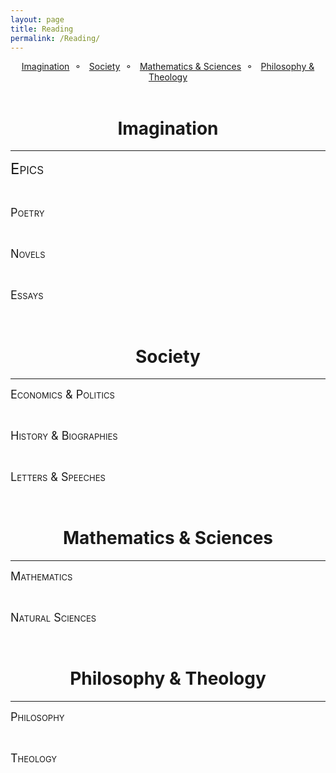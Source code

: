 ```yaml
---
layout: page
title: Reading
permalink: /Reading/
---
```



<style>
div {
    text-align: justify;
    text-justify: inter-word;
}
</style>

<center><large><a href="#imagination">Imagination</a>&nbsp;&nbsp;&#9900;&nbsp;&nbsp;
<a href="#society">Society</a>&nbsp;&nbsp;&#9900;&nbsp;&nbsp;
<a href="#math">Mathematics & Sciences</a>&nbsp;&nbsp;&#9900;&nbsp;&nbsp;
<a href="#philosophy">Philosophy & Theology</a></large></center>

<br>

# <center>Imagination<a name="imagination"></a></center>
***
<font size="5" style="font-variant: small-caps">Epics</font>

<br>

<font size="4" style="font-variant: small-caps">Poetry</font>

<br>

<font size="4" style="font-variant: small-caps">Novels</font>

<br>

<font size="4" style="font-variant: small-caps">Essays</font>

<br>


# <center>Society<a name="society"></a></center>
***
<font size="4" style="font-variant: small-caps">Economics & Politics</font>

<br>

<font size="4" style="font-variant: small-caps">History & Biographies</font>

<br>

<font size="4" style="font-variant: small-caps">Letters & Speeches</font>

<br>


# <center>Mathematics & Sciences<a name="math"></a></center>
***
<font size="4" style="font-variant: small-caps">Mathematics</font>

<br>


<font size="4" style="font-variant: small-caps">Natural Sciences</font>

<br>



# <center>Philosophy & Theology<a name="philosophy"></a></center>
***
<font size="4" style="font-variant: small-caps">Philosophy</font>

<br>

<font size="4" style="font-variant: small-caps">Theology</font>

<br>
